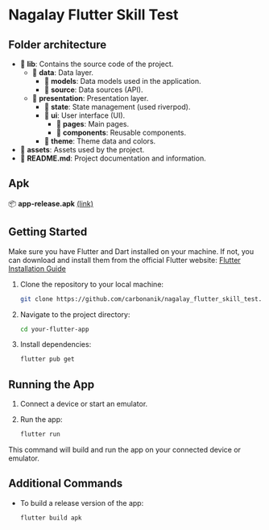 # Nagalay Flutter Skill Test

## Folder architecture
- 📁 **lib**: Contains the source code of the project.
    - 📁 **data**: Data layer.
        - 📁 **models**: Data models used in the application.
        - 📁 **source**: Data sources (API).
    - 📁 **presentation**: Presentation layer.
        - 📁 **state**: State management (used riverpod).
        - 📁 **ui**: User interface (UI).
            - 📁 **pages**: Main pages.
            - 📁 **components**: Reusable components.
        - 📁 **theme**: Theme data and colors.
- 📁 **assets**: Assets used by the project.
- 📄 **README.md**: Project documentation and information.

## Apk
📦 **app-release.apk**   [(link)](https://drive.google.com/drive/folders/14q1MWhEbP9beakMv1ylj9uyKz1NQr7Fo?usp=sharing)

## Getting Started

Make sure you have Flutter and Dart installed on your machine. If not, you can download and install them from the official Flutter website: [Flutter Installation Guide](https://flutter.dev/docs/get-started/install)

1. Clone the repository to your local machine:

    ```bash
    git clone https://github.com/carbonanik/nagalay_flutter_skill_test.git
    ```

2. Navigate to the project directory:

    ```bash
    cd your-flutter-app
    ```

3. Install dependencies:

    ```bash
    flutter pub get
    ```

## Running the App

1. Connect a device or start an emulator.

2. Run the app:

    ```bash
    flutter run
    ```

This command will build and run the app on your connected device or emulator.

## Additional Commands

- To build a release version of the app:

    ```bash
    flutter build apk
    ```
  